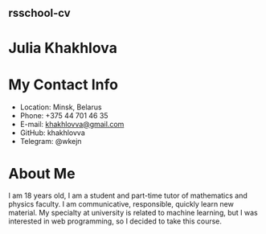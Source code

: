 ## rsschool-cv
# Julia Khakhlova
# My Contact Info
* Location: Minsk, Belarus
* Phone: +375 44 701 46 35
* E-mail: khakhlovva@gmail.com
* GitHub: khakhlovva
* Telegram: @wkejn 
# About Me
I am 18 years old, I am a student and part-time tutor of mathematics and physics faculty. I am communicative, responsible, quickly learn new material.  My specialty at university is related to machine learning, but I was interested in web programming, so I decided to take this course.
